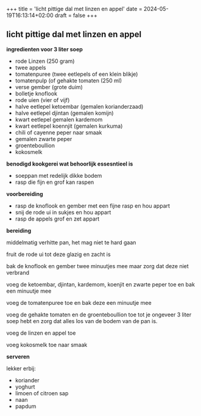 +++
title = 'licht pittige dal met linzen en appel'
date = 2024-05-19T16:13:14+02:00
draft = false
+++

## licht pittige dal met linzen en appel

**ingredienten voor 3 liter soep** 

- rode Linzen (250 gram)
- twee appels
- tomatenpuree (twee eetlepels of een klein blikje)
- tomatenpulp (of gehakte tomaten (250 ml)
- verse gember (grote duim)
- bolletje knoflook
- rode uien (vier of vijf)
- halve eetlepel ketoembar (gemalen korianderzaad)
- halve eetlepel djintan (gemalen komijn)
- kwart eetlepel gemalen kardemom
- kwart eetlepel koennjit (gemalen kurkuma) 
- chili of cayenne peper naar smaak
- gemalen zwarte peper
- groenteboullion
- kokosmelk

**benodigd kookgerei wat behoorlijk essesntieel is**

- soeppan met redelijk dikke bodem
- rasp die fijn en grof kan raspen

**voorbereiding**

- rasp de knoflook en gember met een fijne rasp en hou appart
- snij de rode ui in sukjes en hou appart
- rasp de appels grof en zet appart

**bereiding** 

middelmatig verhitte pan, het mag niet te hard gaan

fruit de rode ui tot deze glazig en zacht is

bak de knoflook en gember twee minuutjes mee maar zorg dat deze niet verbrand 

voeg de ketoembar, djintan, kardemom, koenjit en zwarte peper toe en bak een minuutje mee

voeg de tomatenpuree toe en bak deze een minuutje mee

voeg de gehakte tomaten en de groenteboullion toe tot je ongeveer 3 liter soep hebt en zorg dat alles los van de bodem van de pan is.

voeg de linzen en appel toe

voeg kokosmelk toe naar smaak

**serveren** 

lekker erbij:
- koriander
- yoghurt
- limoen of citroen sap
- naan
- papdum

